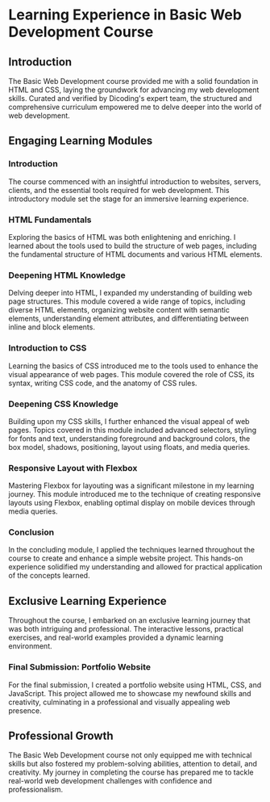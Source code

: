 # Learning Experience in Basic Web Development Course

## Introduction
The Basic Web Development course provided me with a solid foundation in HTML and CSS, laying the groundwork for advancing my web development skills. Curated and verified by Dicoding's expert team, the structured and comprehensive curriculum empowered me to delve deeper into the world of web development.

## Engaging Learning Modules
### Introduction
The course commenced with an insightful introduction to websites, servers, clients, and the essential tools required for web development. This introductory module set the stage for an immersive learning experience.

### HTML Fundamentals
Exploring the basics of HTML was both enlightening and enriching. I learned about the tools used to build the structure of web pages, including the fundamental structure of HTML documents and various HTML elements.

### Deepening HTML Knowledge
Delving deeper into HTML, I expanded my understanding of building web page structures. This module covered a wide range of topics, including diverse HTML elements, organizing website content with semantic elements, understanding element attributes, and differentiating between inline and block elements.

### Introduction to CSS
Learning the basics of CSS introduced me to the tools used to enhance the visual appearance of web pages. This module covered the role of CSS, its syntax, writing CSS code, and the anatomy of CSS rules.

### Deepening CSS Knowledge
Building upon my CSS skills, I further enhanced the visual appeal of web pages. Topics covered in this module included advanced selectors, styling for fonts and text, understanding foreground and background colors, the box model, shadows, positioning, layout using floats, and media queries.

### Responsive Layout with Flexbox
Mastering Flexbox for layouting was a significant milestone in my learning journey. This module introduced me to the technique of creating responsive layouts using Flexbox, enabling optimal display on mobile devices through media queries.

### Conclusion
In the concluding module, I applied the techniques learned throughout the course to create and enhance a simple website project. This hands-on experience solidified my understanding and allowed for practical application of the concepts learned.

## Exclusive Learning Experience
Throughout the course, I embarked on an exclusive learning journey that was both intriguing and professional. The interactive lessons, practical exercises, and real-world examples provided a dynamic learning environment. 

### Final Submission: Portfolio Website
For the final submission, I created a portfolio website using HTML, CSS, and JavaScript. This project allowed me to showcase my newfound skills and creativity, culminating in a professional and visually appealing web presence.

## Professional Growth
The Basic Web Development course not only equipped me with technical skills but also fostered my problem-solving abilities, attention to detail, and creativity. My journey in completing the course has prepared me to tackle real-world web development challenges with confidence and professionalism.


